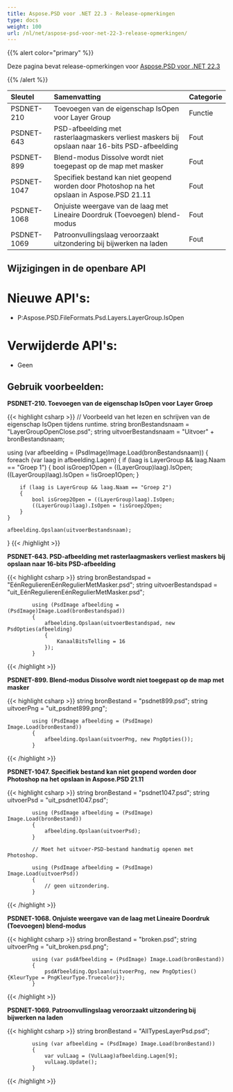 ```yaml
---
title: Aspose.PSD voor .NET 22.3 - Release-opmerkingen
type: docs
weight: 100
url: /nl/net/aspose-psd-voor-net-22-3-release-opmerkingen/
---
```


{{% alert color="primary" %}}

Deze pagina bevat release-opmerkingen voor [Aspose.PSD voor .NET 22.3](https://www.nuget.org/packages/Aspose.PSD/)

{{% /alert %}}

|**Sleutel**|**Samenvatting**|**Categorie**|
| :- | :- | :- |
|PSDNET-210|Toevoegen van de eigenschap IsOpen voor Layer Group|Functie|
|PSDNET-643|PSD-afbeelding met rasterlaagmaskers verliest maskers bij opslaan naar 16-bits PSD-afbeelding|Fout|
|PSDNET-899|Blend-modus Dissolve wordt niet toegepast op de map met masker|Fout|
|PSDNET-1047|Specifiek bestand kan niet geopend worden door Photoshop na het opslaan in Aspose.PSD 21.11|Fout|
|PSDNET-1068|Onjuiste weergave van de laag met Lineaire Doordruk (Toevoegen) blend-modus|Fout|
|PSDNET-1069|Patroonvullingslaag veroorzaakt uitzondering bij bijwerken na laden|Fout|


## **Wijzigingen in de openbare API**
# **Nieuwe API's:**
- P:Aspose.PSD.FileFormats.Psd.Layers.LayerGroup.IsOpen


# **Verwijderde API's:**
- Geen


## **Gebruik voorbeelden:**

**PSDNET-210. Toevoegen van de eigenschap IsOpen voor Layer Groep**

{{< highlight csharp >}}
// Voorbeeld van het lezen en schrijven van de eigenschap IsOpen tijdens runtime.
string bronBestandsnaam = "LayerGroupOpenClose.psd";
string uitvoerBestandsnaam = "Uitvoer" + bronBestandsnaam;

using (var afbeelding = (PsdImage)Image.Load(bronBestandsnaam))
{
    foreach (var laag in afbeelding.Lagen)
    {
        if (laag is LayerGroup && laag.Naam == "Groep 1")
        {
            bool isGroep1Open = ((LayerGroup)laag).IsOpen;
            ((LayerGroup)laag).IsOpen = !isGroep1Open;
        }

        if (laag is LayerGroup && laag.Naam == "Groep 2")
        {
            bool isGroep2Open = ((LayerGroup)laag).IsOpen;           
            ((LayerGroup)laag).IsOpen = !isGroep2Open;
        }
    }

    afbeelding.Opslaan(uitvoerBestandsnaam);
}
{{< /highlight >}}

**PSDNET-643. PSD-afbeelding met rasterlaagmaskers verliest maskers bij opslaan naar 16-bits PSD-afbeelding**

{{< highlight csharp >}}
            string bronBestandspad = "EénRegulierenEénRegulierMetMasker.psd";
            string uitvoerBestandspad = "uit_EénRegulierenEénRegulierMetMasker.psd";

            using (PsdImage afbeelding = (PsdImage)Image.Load(bronBestandspad))
            {
                afbeelding.Opslaan(uitvoerBestandspad, new PsdOpties(afbeelding)
                {
                    KanaalBitsTelling = 16
                });
            }
{{< /highlight >}}

**PSDNET-899. Blend-modus Dissolve wordt niet toegepast op de map met masker**

{{< highlight csharp >}}
            string bronBestand = "psdnet899.psd";
            string uitvoerPng = "uit_psdnet899.png";

            using (PsdImage afbeelding = (PsdImage) Image.Load(bronBestand))
            {
                afbeelding.Opslaan(uitvoerPng, new PngOpties());
            }
{{< /highlight >}}

**PSDNET-1047. Specifiek bestand kan niet geopend worden door Photoshop na het opslaan in Aspose.PSD 21.11**

{{< highlight csharp >}}
            string bronBestand = "psdnet1047.psd";
            string uitvoerPsd = "uit_psdnet1047.psd";

            using (PsdImage afbeelding = (PsdImage) Image.Load(bronBestand))
            {
                afbeelding.Opslaan(uitvoerPsd);
            }

            // Moet het uitvoer-PSD-bestand handmatig openen met Photoshop.

            using (PsdImage afbeelding = (PsdImage) Image.Load(uitvoerPsd))
            {
                // geen uitzondering.
            }
{{< /highlight >}}

**PSDNET-1068. Onjuiste weergave van de laag met Lineaire Doordruk (Toevoegen) blend-modus**

{{< highlight csharp >}}
            string bronBestand = "broken.psd";
            string uitvoerPng = "uit_broken.psd.png";

            using (var psdAfbeelding = (PsdImage) Image.Load(bronBestand))
            {
                psdAfbeelding.Opslaan(uitvoerPng, new PngOpties() {KleurType = PngKleurType.Truecolor});
            }
{{< /highlight >}}

**PSDNET-1069. Patroonvullingslaag veroorzaakt uitzondering bij bijwerken na laden**

{{< highlight csharp >}}
            string bronBestand = "AllTypesLayerPsd.psd";

            using (var afbeelding = (PsdImage) Image.Load(bronBestand))
            {
                var vulLaag = (VulLaag)afbeelding.Lagen[9];
                vulLaag.Update();
            }
{{< /highlight >}}
